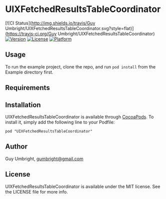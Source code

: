 # UIXFetchedResultsTableCoordinator

[![CI Status](http://img.shields.io/travis/Guy Umbright/UIXFetchedResultsTableCoordinator.svg?style=flat)](https://travis-ci.org/Guy Umbright/UIXFetchedResultsTableCoordinator)
[![Version](https://img.shields.io/cocoapods/v/UIXFetchedResultsTableCoordinator.svg?style=flat)](http://cocoadocs.org/docsets/UIXFetchedResultsTableCoordinator)
[![License](https://img.shields.io/cocoapods/l/UIXFetchedResultsTableCoordinator.svg?style=flat)](http://cocoadocs.org/docsets/UIXFetchedResultsTableCoordinator)
[![Platform](https://img.shields.io/cocoapods/p/UIXFetchedResultsTableCoordinator.svg?style=flat)](http://cocoadocs.org/docsets/UIXFetchedResultsTableCoordinator)

## Usage

To run the example project, clone the repo, and run `pod install` from the Example directory first.

## Requirements

## Installation

UIXFetchedResultsTableCoordinator is available through [CocoaPods](http://cocoapods.org). To install
it, simply add the following line to your Podfile:

    pod "UIXFetchedResultsTableCoordinator"

## Author

Guy Umbright, gumbright@gmail.com

## License

UIXFetchedResultsTableCoordinator is available under the MIT license. See the LICENSE file for more info.

